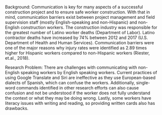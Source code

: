 Background:
Communication is key for many aspects of a successful construction project and to ensure safe worker
construction. With that in mind, communication barriers exist between project management and field
supervision staff (mostly English-speaking and non-Hispanic) and non-English construction workers. The
construction industry was responsible for the greatest number of Latino worker deaths (Department of
Labor). Latino contractor deaths have increased by 74% between 2012 and 2017 (U.S. Department of
Health and Human Services). Communication barriers were one of the major reasons why injury rates were
identified as 2.89 times higher for Hispanic workers compared to non-Hispanic workers (Riester, et.al.,
2018).

Research Problem:
There are challenges with communicating with non-English speaking workers by English speaking workers.
Current practices of using Google Translate and Siri are ineffective as they use European-based dialects of
Spanish, which can confuse the workers. Additionally, single-word commands identified in other research
efforts can also cause confusion and not be understood if the worker does not fully understand the context
or what they may be doing wrong. Lastly, some workers have literacy issues with writing and reading, so
providing written cards also has drawbacks.



